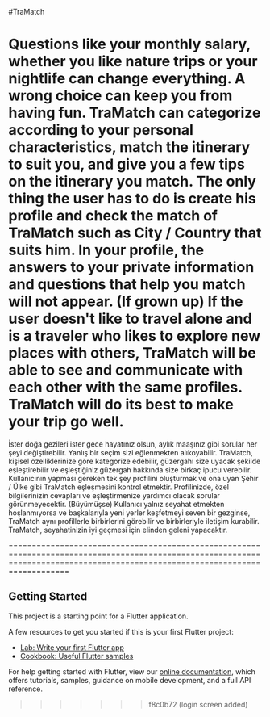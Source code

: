#TraMatch

Questions like your monthly salary, whether you like nature trips or your nightlife can change everything. A wrong choice can keep you from having fun. TraMatch can categorize according to your personal characteristics, match the itinerary to suit you, and give you a few tips on the itinerary you match. The only thing the user has to do is create his profile and check the match of TraMatch such as City / Country that suits him. In your profile, the answers to your private information and questions that help you match will not appear. (If grown up) If the user doesn't like to travel alone and is a traveler who likes to explore new places with others, TraMatch will be able to see and communicate with each other with the same profiles. TraMatch will do its best to make your trip go well.
===============================================================================================================================================================================

İster doğa gezileri ister gece hayatınız olsun, aylık maaşınız gibi sorular her şeyi değiştirebilir. Yanlış bir seçim sizi eğlenmekten alıkoyabilir. TraMatch, kişisel özelliklerinize göre kategorize edebilir, güzergahı size uyacak şekilde eşleştirebilir ve eşleştiğiniz güzergah hakkında size birkaç ipucu verebilir. Kullanıcının yapması gereken tek şey profilini oluşturmak ve ona uyan Şehir / Ülke gibi TraMatch eşleşmesini kontrol etmektir. Profilinizde, özel bilgilerinizin cevapları ve eşleştirmenize yardımcı olacak sorular görünmeyecektir. (Büyümüşse) Kullanıcı yalnız seyahat etmekten hoşlanmıyorsa ve başkalarıyla yeni yerler keşfetmeyi seven bir gezginse, TraMatch aynı profillerle birbirlerini görebilir ve birbirleriyle iletişim kurabilir. TraMatch, seyahatinizin iyi geçmesi için elinden geleni yapacaktır.

===============================================================================================================================================================================

## Getting Started

This project is a starting point for a Flutter application.

A few resources to get you started if this is your first Flutter project:

- [Lab: Write your first Flutter app](https://flutter.dev/docs/get-started/codelab)
- [Cookbook: Useful Flutter samples](https://flutter.dev/docs/cookbook)

For help getting started with Flutter, view our
[online documentation](https://flutter.dev/docs), which offers tutorials,
samples, guidance on mobile development, and a full API reference.
>>>>>>> f8c0b72 (login screen added)
